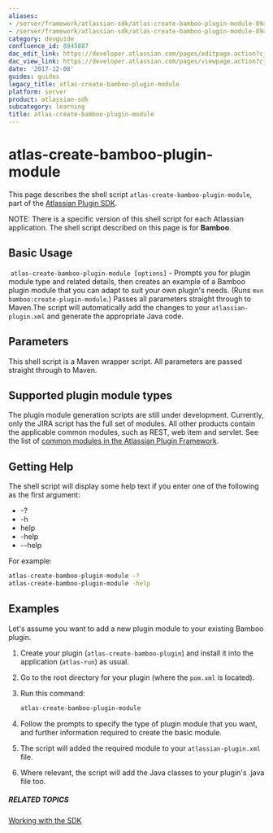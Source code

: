 ```yaml
---
aliases:
- /server/framework/atlassian-sdk/atlas-create-bamboo-plugin-module-8945887.html
- /server/framework/atlassian-sdk/atlas-create-bamboo-plugin-module-8945887.md
category: devguide
confluence_id: 8945887
dac_edit_link: https://developer.atlassian.com/pages/editpage.action?cjm=wozere&pageId=8945887
dac_view_link: https://developer.atlassian.com/pages/viewpage.action?cjm=wozere&pageId=8945887
date: '2017-12-08'
guides: guides
legacy_title: atlas-create-bamboo-plugin-module
platform: server
product: atlassian-sdk
subcategory: learning
title: atlas-create-bamboo-plugin-module
---
```

# atlas-create-bamboo-plugin-module

This page describes the shell script `atlas-create-bamboo-plugin-module`, part of the [Atlassian Plugin SDK](/server/framework/atlassian-sdk/working-with-the-sdk).

NOTE: There is a specific version of this shell script for each Atlassian application. The shell script described on this page is for **Bamboo**.

## Basic Usage

 `atlas-create-bamboo-plugin-module [options]` - Prompts you for plugin module type and related details, then creates an example of a Bamboo plugin module that you can adapt to suit your own plugin's needs. (Runs `mvn bamboo:create-plugin-module`.) Passes all parameters straight through to Maven.The script will automatically add the changes to your `atlassian-plugin.xml` and generate the appropriate Java code.

## Parameters

This shell script is a Maven wrapper script. All parameters are passed straight through to Maven.

## Supported plugin module types

The plugin module generation scripts are still under development. Currently, only the JIRA script has the full set of modules. All other products contain the applicable common modules, such as REST, web item and servlet. See the list of [common modules in the Atlassian Plugin Framework](/server/framework/atlassian-sdk/plugin-modules).

## Getting Help

The shell script will display some help text if you enter one of the following as the first argument:

-   -?
-   -h
-   help
-   -help
-   --help

For example:

``` bash
atlas-create-bamboo-plugin-module -?
atlas-create-bamboo-plugin-module -help
```

## Examples

Let's assume you want to add a new plugin module to your existing Bamboo plugin.

1.  Create your plugin (`atlas-create-bamboo-plugin`) and install it into the application (`atlas-run`) as usual.
2.  Go to the root directory for your plugin (where the `pom.xml` is located).
3.  Run this command:

    ``` bash
    atlas-create-bamboo-plugin-module
    ```

4.  Follow the prompts to specify the type of plugin module that you want, and further information required to create the basic module.
5.  The script will added the required module to your `atlassian-plugin.xml` file.
6.  Where relevant, the script will add the Java classes to your plugin's .java file too.

##### RELATED TOPICS

[Working with the SDK](/server/framework/atlassian-sdk/working-with-the-sdk)
